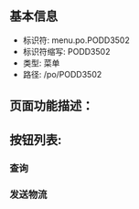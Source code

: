 
## 基本信息

- 标识符: menu.po.PODD3502
- 标识符缩写: PODD3502
- 类型: 菜单
- 路径: /po/PODD3502

## 页面功能描述：





## 按钮列表:


### 查询



### 发送物流


